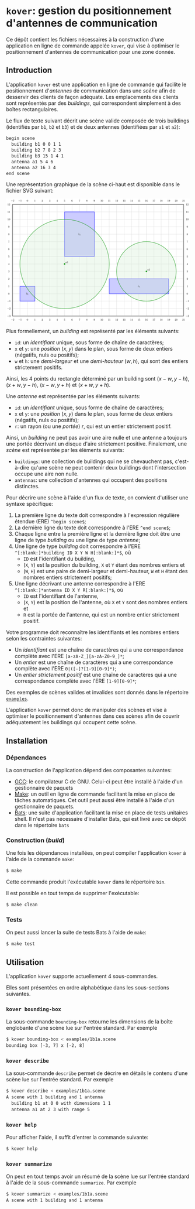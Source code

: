 # `kover`: gestion du positionnement d'antennes de communication

Ce dépôt contient les fichiers nécessaires à la construction d'une application
en ligne de commande appelée `kover`, qui vise à optimiser le positionnement
d'antennes de communication pour une zone donnée.

## Introduction

L'application `kover` est une application en ligne de commande qui facilite le
positionnement d'*antennes* de communication dans une *scène* afin de desservir
des clients de façon adéquate. Les emplacements des clients sont représentés
par des *buildings*, qui correspondent simplement à des boîtes rectangulaires.

Le flux de texte suivant décrit une scène valide composée de trois buildings
(identifiés par `b1`, `b2` et `b3`) et de deux antennes (identifiées par `a1`
et `a2`):

```
begin scene
  building b1 0 0 1 1
  building b2 7 8 2 3
  building b3 15 1 4 1
  antenna a1 5 4 6
  antenna a2 16 3 4
end scene
```

Une représentation graphique de la scène ci-haut est disponible dans le fichier
SVG suivant:

![Une scène de 3 buildings et 2 antennes](doc/scene.svg)

Plus formellement, un *building* est représenté par les éléments suivants:

* `id`: un *identifiant* unique, sous forme de chaîne de caractères;
* `x` et `y`: une *position* $`(x,y)`$ dans le plan, sous forme de deux entiers
  (négatifs, nuls ou positifs);
* `w` et `h`: une *demi-largeur* et une *demi-hauteur* $`(w, h)`$, qui sont
  des entiers strictement positifs.

Ainsi, les 4 points du rectangle déterminé par un building sont $`(x - w,
y - h)`$, $`(x + w, y - h)`$, $`(x - w, y + h)`$ et $`(x + w, y + h)`$.

Une *antenne* est représentée par les éléments suivants:

* `id`: un *identifiant* unique, sous forme de chaîne de caractères;
* `x` et `y`: une *position* $`(x,y)`$ dans le plan, sous forme de deux entiers
  (négatifs, nuls ou positifs);
* `r`: un rayon (ou une *portée*) $`r`$, qui est un entier strictement
  positif.

Ainsi, un *building* ne peut pas avoir une aire nulle et une antenne a toujours
une portée décrivant un disque d'aire strictement positive. Finalement, une
*scène* est représentée par les éléments suivants:

* `buildings`: une collection de buildings qui ne se chevauchent pas,
  c'est-à-dire qu'une scène ne peut contenir deux buildings dont l'intersection
  occupe une aire non nulle.
* `antennas`: une collection d'antennes qui occupent des positions distinctes.

Pour décrire une scène à l'aide d'un flux de texte, on convient d'utiliser une
syntaxe spécifique:

1. La première ligne du texte doit correspondre à l'expression régulière
   étendue (ERE) `^begin scene$`;
2. La dernière ligne du texte doit correspondre à l'ERE `^end scene$`;
3. Chaque ligne entre la première ligne et la dernière ligne doit être une
   ligne de type *building* ou une ligne de type *antenne*;
4. Une ligne de type *building* doit correspondre à l'ERE
   `^[:blank:]*building ID X Y W H[:blank:]*$`,
   où
    * `ID` est l'identifiant du building,
    * (`X`, `Y`) est la position du building, `X` et `Y` étant des nombres
      entiers et
    * (`W`, `H`) est une paire de demi-largeur et demi-hauteur, `W` et `H`
      étant des nombres entiers strictement positifs;
5. Une ligne décrivant une antenne correspondre à l'ERE
   `^[:blank:]*antenna ID X Y R[:blank:]*$`,
   où
    * `ID` est l'identifiant de l'antenne,
    * (`X`, `Y`) est la position de l'antenne, où `X` et `Y` sont des nombres
      entiers et
    * `R` est la portée de l'antenne, qui est un nombre entier strictement
      positif.

Votre programme doit reconnaître les identifiants et les nombres entiers selon
les contraintes suivantes:

* Un *identifiant* est une chaîne de caractères qui a une correspondance
  complète avec l'ERE `[a-zA-Z_][a-zA-Z0-9_]*`;
* Un *entier* est une chaîne de caractères qui a une correspondance complète
  avec l'ERE `0|([-]?[1-9][0-9]*)`;
* Un *entier strictement positif* est une chaîne de caractères qui a une
  correspondance complète avec l'ERE `[1-9][0-9]*`;

Des exemples de scènes valides et invalides sont donnés dans le répertoire
[`examples`](examples).

L'application `kover` permet donc de manipuler des scènes et vise à optimiser
le positionnement d'antennes dans ces scènes afin de couvrir adéquatement les
buildings qui occupent cette scène.

## Installation

### Dépendances

La construction de l'application dépend des composantes suivantes:

* [GCC](https://gcc.gnu.org/): le compilateur C de GNU. Celui-ci peut être
  installé à l'aide d'un gestionnaire de paquets
* [Make](https://www.gnu.org/software/make/): un outil en ligne de commande
  facilitant la mise en place de tâches automatiques. Cet outil peut aussi être
  installé à l'aide d'un gestionnaire
  de paquets.
* [Bats](https://github.com/bats-core/bats-core): une suite d'application
  facilitant la mise en place de tests unitaires shell. Il n'est pas nécessaire
  d'installer Bats, qui est livré avec ce dépôt dans le répertoire `bats`

### Construction (*build*)

Une fois les dépendances installées, on peut compiler l'application `kover`
à l'aide de la commande `make`:

```sh
$ make
```

Cette commande produit l'exécutable `kover` dans le répertoire `bin`.

Il est possible en tout temps de supprimer l'exécutable:

```sh
$ make clean
```

### Tests

On peut aussi lancer la suite de tests Bats à l'aide de `make`:

```sh
$ make test
```

## Utilisation

L'application `kover` supporte actuellement 4 sous-commandes.

Elles sont présentées en ordre alphabétique dans les sous-sections suivantes.

### `kover bounding-box`

La sous-commande `bounding-box` retourne les dimensions de la boîte englobante
d'une scène lue sur l'entrée standard. Par exemple

```sh
$ kover bounding-box < examples/1b1a.scene
bounding box [-3, 7] x [-2, 8]
```

### `kover describe`

La sous-commande `describe` permet de décrire en détails le contenu d'une scène
lue sur l'entrée standard. Par exemple

```sh
$ kover describe < examples/1b1a.scene
A scene with 1 building and 1 antenna
  building b1 at 0 0 with dimensions 1 1
  antenna a1 at 2 3 with range 5
```

### `kover help`

Pour afficher l'aide, il suffit d'entrer la commande suivante:

```sh
$ kover help
```

### `kover summarize`

On peut en tout temps avoir un résumé de la scène lue sur l'entrée standard
à l'aide de la sous-commande `summarize`. Par exemple

```sh
$ kover summarize < examples/1b1a.scene
A scene with 1 building and 1 antenna
```
